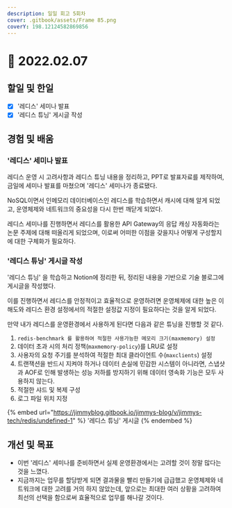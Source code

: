 ```yaml
---
description: 일일 회고 5회차
cover: .gitbook/assets/Frame 85.png
coverY: 198.12124582869856
---
```


# 🙂 2022.02.07

## 할일 및 한일

* [x] '레디스' 세미나 발표
* [x] '레디스 튜닝' 게시글 작성

## 경험 및 배움

### '레디스' 세미나 발표

레디스 운영 시 고려사항과 레디스 튜닝 내용을 정리하고, PPT로 발표자료를 제작하여, 금일에 세미나 발표를 마쳤으며 '레디스' 세미나가 종료됐다.

NoSQL이면서 인메모리 데이터베이스인 레디스를 학습하면서 캐시에 대해 알게 되었고, 운영체제와 네트워크의 중요성을 다시 한번 깨닫게 되었다.

레디스 세미나를 진행하면서 레디스를 활용한 API Gateway의 응답 캐싱 자동화라는 논문 주제에 대해 떠올리게 되었으며, 이로써 어떠한 이점을 갖을지나 어떻게 구성할지에 대한 구체화가 필요하다.



### '레디스 튜닝' 게시글 작성

'레디스 튜닝' 을 학습하고 Notion에 정리한 뒤, 정리된 내용을 기반으로 기술 블로그에 게시글을 작성했다.

이를 진행하면서 레디스를 안정적이고 효율적으로 운영하려면 운영체제에 대한 높은 이해도와 레디스 환경 설정에서의 적절한 설정값 지정이 필요하다는 것을 알게 되었다.



만약 내가 레디스를 운영환경에서 사용하게 된다면 다음과 같은 튜닝을 진행할 것 같다.

1. `redis-benchmark 를 활용하여 적절한 사용가능한 메모리 크기(maxmemory) 설정`
2. 데이터 초과 시의 처리 정책(`maxmemory-policy`)를 LRU로 설정
3. 사용자의 요청 주기를 분석하여 적절한 최대 클라이언트 수(`maxclients`) 설정
4. 트랜잭션을 반드시 지켜야 하거나 데이터 손실에 민감한 시스템이 아니라면, 스냅샷과 AOF로 인해 발생하는 성능 저하를 방지하기 위해 데이터 영속화 기능은 모두 사용하지 않는다.
5. 적절한 샤드 및 복제 구성
6. 로그 파일 위치 지정



{% embed url="https://jimmyblog.gitbook.io/jimmys-blog/v/jimmys-tech/redis/undefined-1" %}
'레디스 튜닝' 게시글
{% endembed %}

## 개선 및 목표

* 이번 '레디스' 세미나를 준비하면서 실제 운영환경에서는 고려할 것이 정말 많다는 것을 느꼈다.
* 지금까지는 업무를 할당받게 되면 결과물을 빨리 만들기에 급급했고 운영체제와 네트워크에 대한 고려를 거의 하지 않았는데, 앞으로는 최대한 여러 상황을 고려하여 최선의 선택을 함으로써 효율적으로 업무를 해나갈 것이다.

